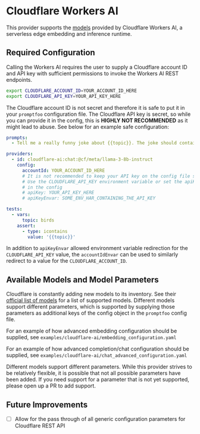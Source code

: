 # Cloudflare Workers AI

This provider supports the [models](https://developers.cloudflare.com/workers-ai/models/) provided by Cloudflare Workers AI, a serverless edge embedding and inference runtime.

## Required Configuration

Calling the Workers AI requires the user to supply a Cloudflare account ID and API key with sufficient permissions to invoke the Workers AI REST endpoints.

```bash
export CLOUDFLARE_ACCOUNT_ID=YOUR_ACCOUNT_ID_HERE
export CLOUDFLARE_API_KEY=YOUR_API_KEY_HERE
```

The Cloudflare account ID is not secret and therefore it is safe to put it in your `promptfoo` configuration file. The Cloudflare API key is secret, so while you can provide it in the config, this is **HIGHLY NOT RECOMMENDED** as it might lead to abuse. See below for an example safe configuration:

```yaml
prompts:
  - Tell me a really funny joke about {{topic}}. The joke should contain the word {{topic}}

providers:
  - id: cloudflare-ai:chat:@cf/meta/llama-3-8b-instruct
    config:
      accountId: YOUR_ACCOUNT_ID_HERE
      # It is not recommended to keep your API key on the config file since it is a secret value.
      # Use the CLOUDFLARE_API_KEY environment variable or set the apiKeyEnvar value
      # in the config
      # apiKey: YOUR_API_KEY_HERE
      # apiKeyEnvar: SOME_ENV_HAR_CONTAINING_THE_API_KEY

tests:
  - vars:
      topic: birds
    assert:
      - type: icontains
        value: '{{topic}}'
```

In addition to `apiKeyEnvar` allowed environment variable redirection for the `CLOUDFLARE_API_KEY` value, the `accountIdEnvar` can be used to similarly redirect to a value for the `CLOUDFLARE_ACCOUNT_ID`.

## Available Models and Model Parameters

Cloudflare is constantly adding new models to its inventory. See their [official list of models](https://developers.cloudflare.com/workers-ai/models/) for a list of supported models. Different models support different parameters, which is supported by supplying those parameters as additional keys of the config object in the `promptfoo` config file.

For an example of how advanced embedding configuration should be supplied, see `examples/cloudflare-ai/embedding_configuration.yaml`

For an example of how advanced completion/chat configuration should be supplied, see `examples/cloudflare-ai/chat_advanced_configuration.yaml`

Different models support different parameters. While this provider strives to be relatively flexible, it is possible that not all possible parameters have been added. If you need support for a parameter that is not yet supported, please open up a PR to add support.

## Future Improvements

- [ ] Allow for the pass through of all generic configuration parameters for Cloudflare REST API
